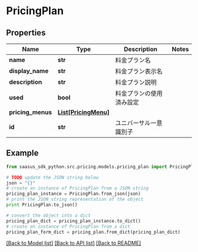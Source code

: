 # PricingPlan


## Properties

Name | Type | Description | Notes
------------ | ------------- | ------------- | -------------
**name** | **str** | 料金プラン名 | 
**display_name** | **str** | 料金プラン表示名 | 
**description** | **str** | 料金プラン説明 | 
**used** | **bool** | 料金プランの使用済み設定 | 
**pricing_menus** | [**List[PricingMenu]**](PricingMenu.md) |  | 
**id** | **str** | ユニバーサル一意識別子 | 

## Example

```python
from saasus_sdk_python.src.pricing.models.pricing_plan import PricingPlan

# TODO update the JSON string below
json = "{}"
# create an instance of PricingPlan from a JSON string
pricing_plan_instance = PricingPlan.from_json(json)
# print the JSON string representation of the object
print PricingPlan.to_json()

# convert the object into a dict
pricing_plan_dict = pricing_plan_instance.to_dict()
# create an instance of PricingPlan from a dict
pricing_plan_form_dict = pricing_plan.from_dict(pricing_plan_dict)
```
[[Back to Model list]](../README.md#documentation-for-models) [[Back to API list]](../README.md#documentation-for-api-endpoints) [[Back to README]](../README.md)


